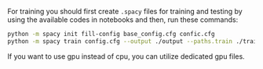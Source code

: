 For training you should first create `.spacy` files for training and testing by using the available codes in notebooks and then, run these commands:

```bash
python -m spacy init fill-config base_config.cfg confic.cfg
python -m spacy train config.cfg --output ./output --paths.train ./train.spacy --paths.dev ./test.spacy 
```

If you want to use gpu instead of cpu, you can utilize dedicated gpu files. 
